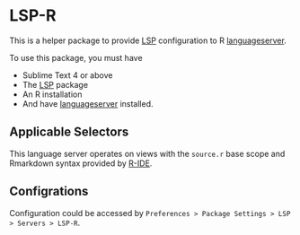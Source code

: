 # LSP-R

This is a helper package to provide [LSP](https://github.com/sublimelsp/LSP) configuration to R [languageserver](https://github.com/REditorSupport/languageserver).

To use this package, you must have

- Sublime Text 4 or above
- The [LSP](https://github.com/sublimelsp/LSP) package
- An R installation
- And have [languageserver](https://github.com/REditorSupport/languageserver) installed.

## Applicable Selectors

This language server operates on views with the `source.r` base scope and Rmarkdown syntax provided by [R-IDE](https://github.com/REditorSupport/sublime-ide-r).

## Configrations

Configuration could be accessed by `Preferences > Package Settings > LSP > Servers > LSP-R`.

